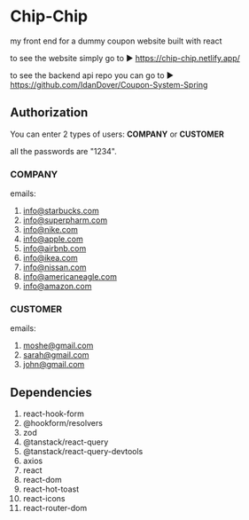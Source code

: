 # Chip-Chip

my front end for a dummy coupon website built with react

to see the website simply go to ▶ https://chip-chip.netlify.app/

to see the backend api repo you can go to ▶ https://github.com/IdanDover/Coupon-System-Spring

## Authorization

You can enter 2 types of users: **COMPANY** or **CUSTOMER**

all the passwords are "1234".

### COMPANY

emails:

1. info@starbucks.com
2. info@superpharm.com
3. info@nike.com
4. info@apple.com
5. info@airbnb.com
6. info@ikea.com
7. info@nissan.com
8. info@americaneagle.com
9. info@amazon.com

### CUSTOMER

emails:

1. moshe@gmail.com
2. sarah@gmail.com
3. john@gmail.com

## Dependencies

1. react-hook-form
2. @hookform/resolvers
3. zod
4. @tanstack/react-query
5. @tanstack/react-query-devtools
6. axios
7. react
8. react-dom
9. react-hot-toast
10. react-icons
11. react-router-dom
